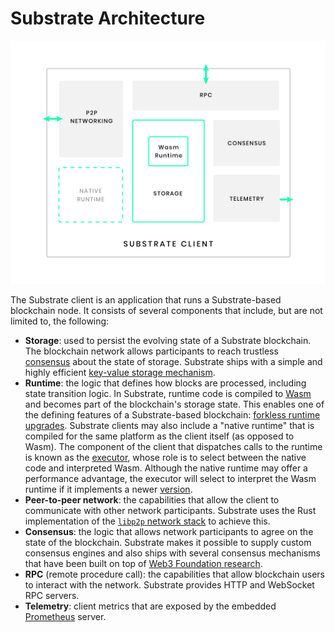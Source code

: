 # Substrate Architecture

![Substrate Client Architecture](/docs/assets/substrate-arch.png)

The Substrate client is an application that runs a Substrate-based blockchain node. It consists of several components
that include, but are not limited to, the following:

- **Storage**: used to persist the evolving state of a Substrate blockchain. The
  blockchain network allows participants to reach trustless [consensus](/docs/en/knowledgebase/advanced/consensus) about the
  state of storage. Substrate ships with a simple and highly efficient
  [key-value storage mechanism](/docs/en/knowledgebase/advanced/storage).
- **Runtime**: the logic that defines how blocks are processed, including state transition logic. In Substrate, runtime code is
  compiled to [Wasm](/docs/en/knowledgebase/getting-started/glossary#webassembly-wasm) and becomes part of the blockchain's
  storage state. This enables one of the defining features of a Substrate-based blockchain:
  [forkless runtime upgrades](/docs/en/knowledgebase/runtime/upgrades#forkless-runtime-upgrades). Substrate clients may also
  include a "native runtime" that is compiled for the same platform as the client itself (as opposed to Wasm). The
  component of the client that dispatches calls to the runtime is known as the
  [executor](/docs/en/knowledgebase/advanced/executor), whose role is to select between the native code and interpreted Wasm. Although the
  native runtime may offer a performance advantage, the executor will select to interpret the Wasm runtime if it
  implements a newer [version](/docs/en/knowledgebase/runtime/upgrades#runtime-versioning).
- **Peer-to-peer network**: the capabilities that allow the client to communicate with other network participants. Substrate uses
  the Rust implementation of the [`libp2p` network stack](https://libp2p.io/) to achieve this.
- **Consensus**: the logic that allows network participants to agree on the state of the blockchain.
  Substrate makes it possible to supply custom consensus engines and also ships with several consensus mechanisms that
  have been built on top of [Web3 Foundation research](https://w3f-research.readthedocs.io/en/latest/index.html).
- **RPC** (remote procedure call): the capabilities that allow blockchain users to interact with the network. Substrate provides
  HTTP and WebSocket RPC servers.
- **Telemetry**: client metrics that are exposed by the embedded [Prometheus](https://prometheus.io/) server.
